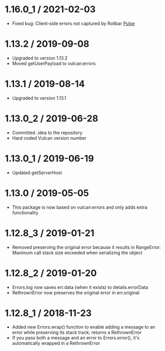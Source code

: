 1.16.0_1 / 2021-02-03
=====================

 * Fixed bug: Client-side errors not captured by Rollbar [Pulse](https://qeebi.monday.com/boards/228275158/pulses/1019241922)
 
1.13.2 / 2019-09-08
=====================

 * Upgraded to version 1.13.2
 * Moved getUserPayload to vulcan:errors
 
1.13.1 / 2019-08-14
=====================

 * Upgraded to version 1.13.1
 
1.13.0_2 / 2019-06-28
=====================

 * Committed .idea to the repository
 * Hard coded Vulcan version number
 
1.13.0_1 / 2019-06-19
=====================

 * Updated getServerHost
 
1.13.0 / 2019-05-05
===================

 * This package is now based on vulcan:errors and only adds extra functionality
 
1.12.8_3 / 2019-01-21
=====================

 * Removed preserving the original error because it results in RangeError: Maximum call stack size exceeded when serializing the object
 
1.12.8_2 / 2019-01-20
=====================

 * Errors.log now saves err.data (when it exists) to details.errorData
 * RethrownError now preserves the original error in err.original

1.12.8_1 / 2018-11-23
=====================

 * Added new Errors.wrap() function to enable adding a message to an error while preserving its stack track; returns a RethrownError
 * If you pass both a message and an error to Errors.error(), it's automatically wrapped in a RethrownError
